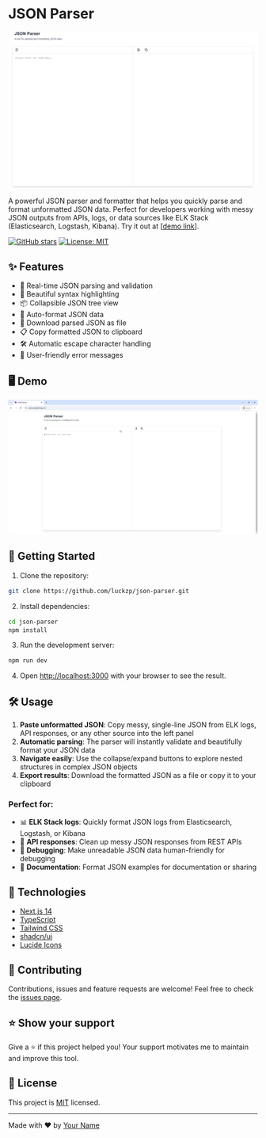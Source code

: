 # JSON Parser

<p align="center">
  <img src="public/demo.png" alt="JSON Parser Demo" width="800"/>
</p>

A powerful JSON parser and formatter that helps you quickly parse and format unformatted JSON data. Perfect for developers working with messy JSON outputs from APIs, logs, or data sources like ELK Stack (Elasticsearch, Logstash, Kibana). Try it out at [[demo link](https://json.pengzhang.net/)].

[![GitHub stars](https://img.shields.io/github/stars/luckzp/json-parser?style=social)](https://github.com/luckzp/json-parser)
[![License: MIT](https://img.shields.io/badge/License-MIT-yellow.svg)](https://opensource.org/licenses/MIT)

## ✨ Features

- 🚀 Real-time JSON parsing and validation
- 🎨 Beautiful syntax highlighting
- 📦 Collapsible JSON tree view
- 🔄 Auto-format JSON data
- 💾 Download parsed JSON as file
- 📋 Copy formatted JSON to clipboard
- 🛠 Automatic escape character handling
- 🎯 User-friendly error messages

## 🖥 Demo

<p align="center">
  <img src="public/features.gif" alt="Features Demo" width="800"/>
</p>

## 🚀 Getting Started

1. Clone the repository:

```bash
git clone https://github.com/luckzp/json-parser.git
```

2. Install dependencies:

```bash
cd json-parser
npm install
```

3. Run the development server:

```bash
npm run dev
```

4. Open [http://localhost:3000](http://localhost:3000) with your browser to see the result.

## 🛠 Usage

1. **Paste unformatted JSON**: Copy messy, single-line JSON from ELK logs, API responses, or any other source into the left panel
2. **Automatic parsing**: The parser will instantly validate and beautifully format your JSON data
3. **Navigate easily**: Use the collapse/expand buttons to explore nested structures in complex JSON objects
4. **Export results**: Download the formatted JSON as a file or copy it to your clipboard

### Perfect for:

- 📊 **ELK Stack logs**: Quickly format JSON logs from Elasticsearch, Logstash, or Kibana
- 🔌 **API responses**: Clean up messy JSON responses from REST APIs
- 🐛 **Debugging**: Make unreadable JSON data human-friendly for debugging
- 📝 **Documentation**: Format JSON examples for documentation or sharing

## 🎨 Technologies

- [Next.js 14](https://nextjs.org/)
- [TypeScript](https://www.typescriptlang.org/)
- [Tailwind CSS](https://tailwindcss.com/)
- [shadcn/ui](https://ui.shadcn.com/)
- [Lucide Icons](https://lucide.dev/)

## 🤝 Contributing

Contributions, issues and feature requests are welcome! Feel free to check the [issues page](https://github.com/luckzp/json-parser/issues).

## ⭐️ Show your support

Give a ⭐️ if this project helped you! Your support motivates me to maintain and improve this tool.

## 📝 License

This project is [MIT](LICENSE) licensed.

---

Made with ❤️ by [Your Name](https://github.com/luckzp)
